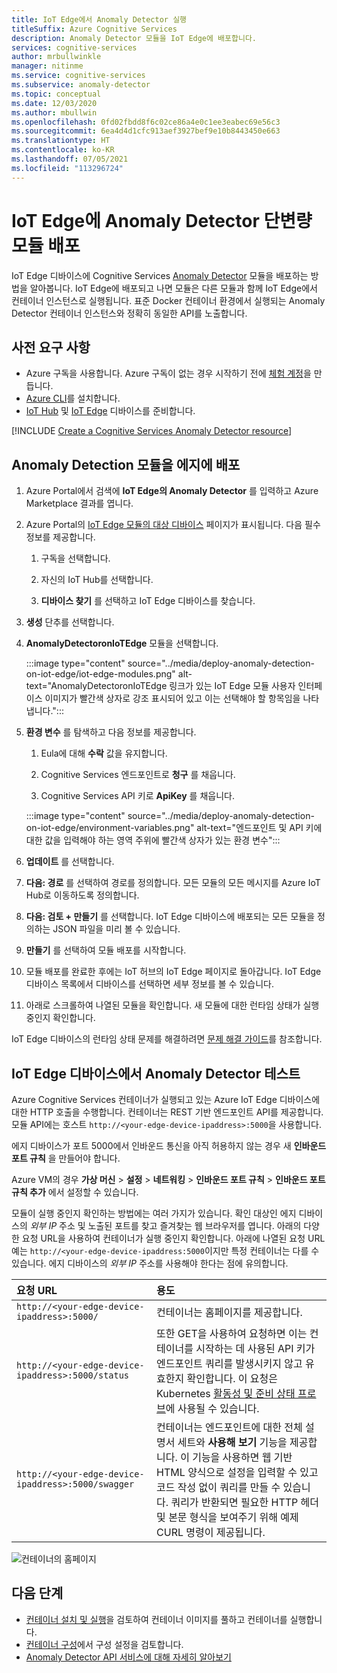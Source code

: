 ```yaml
---
title: IoT Edge에서 Anomaly Detector 실행
titleSuffix: Azure Cognitive Services
description: Anomaly Detector 모듈을 IoT Edge에 배포합니다.
services: cognitive-services
author: mrbullwinkle
manager: nitinme
ms.service: cognitive-services
ms.subservice: anomaly-detector
ms.topic: conceptual
ms.date: 12/03/2020
ms.author: mbullwin
ms.openlocfilehash: 0fd02fbdd8f6c02ce86a4e0c1ee3eabec69e56c3
ms.sourcegitcommit: 6ea4d4d1cfc913aef3927bef9e10b8443450e663
ms.translationtype: HT
ms.contentlocale: ko-KR
ms.lasthandoff: 07/05/2021
ms.locfileid: "113296724"
---
```

# <a name="deploy-an-anomaly-detector-univariate-module-to-iot-edge"></a>IoT Edge에 Anomaly Detector 단변량 모듈 배포

IoT Edge 디바이스에 Cognitive Services [Anomaly Detector](../anomaly-detector-container-howto.md) 모듈을 배포하는 방법을 알아봅니다. IoT Edge에 배포되고 나면 모듈은 다른 모듈과 함께 IoT Edge에서 컨테이너 인스턴스로 실행됩니다. 표준 Docker 컨테이너 환경에서 실행되는 Anomaly Detector 컨테이너 인스턴스와 정확히 동일한 API를 노출합니다. 

## <a name="prerequisites"></a>사전 요구 사항

* Azure 구독을 사용합니다. Azure 구독이 없는 경우 시작하기 전에 [체험 계정](https://azure.microsoft.com/free)을 만듭니다.
* [Azure CLI](/cli/azure/install-azure-cli)를 설치합니다.
* [IoT Hub](../../../iot-hub/iot-hub-create-through-portal.md) 및 [IoT Edge](../../../iot-edge/quickstart-linux.md) 디바이스를 준비합니다.

[!INCLUDE [Create a Cognitive Services Anomaly Detector resource](../includes/create-anomaly-detector-resource.md)]

## <a name="deploy-the-anomaly-detection-module-to-the-edge"></a>Anomaly Detection 모듈을 에지에 배포

1. Azure Portal에서 검색에 **IoT Edge의 Anomaly Detector** 를 입력하고 Azure Marketplace 결과를 엽니다.
2. Azure Portal의 [IoT Edge 모듈의 대상 디바이스](https://portal.azure.com/#create/azure-cognitive-service.edge-anomaly-detector) 페이지가 표시됩니다. 다음 필수 정보를 제공합니다.

    1. 구독을 선택합니다.

    1. 자신의 IoT Hub를 선택합니다.

    1. **디바이스 찾기** 를 선택하고 IoT Edge 디바이스를 찾습니다.

3. **생성** 단추를 선택합니다.

4. **AnomalyDetectoronIoTEdge** 모듈을 선택합니다.

    :::image type="content" source="../media/deploy-anomaly-detection-on-iot-edge/iot-edge-modules.png" alt-text="AnomalyDetectoronIoTEdge 링크가 있는 IoT Edge 모듈 사용자 인터페이스 이미지가 빨간색 상자로 강조 표시되어 있고 이는 선택해야 할 항목임을 나타냅니다.":::

5. **환경 변수** 를 탐색하고 다음 정보를 제공합니다.

    1.  Eula에 대해 **수락** 값을 유지합니다.

    1. Cognitive Services 엔드포인트로 **청구** 를 채웁니다.

    1. Cognitive Services API 키로 **ApiKey** 를 채웁니다.

    :::image type="content" source="../media/deploy-anomaly-detection-on-iot-edge/environment-variables.png" alt-text="엔드포인트 및 API 키에 대한 값을 입력해야 하는 영역 주위에 빨간색 상자가 있는 환경 변수":::

6. **업데이트** 를 선택합니다.

7. **다음: 경로** 를 선택하여 경로를 정의합니다. 모든 모듈의 모든 메시지를 Azure IoT Hub로 이동하도록 정의합니다.

8. **다음: 검토 + 만들기** 를 선택합니다. IoT Edge 디바이스에 배포되는 모든 모듈을 정의하는 JSON 파일을 미리 볼 수 있습니다.
    
9. **만들기** 를 선택하여 모듈 배포를 시작합니다.

10. 모듈 배포를 완료한 후에는 IoT 허브의 IoT Edge 페이지로 돌아갑니다. IoT Edge 디바이스 목록에서 디바이스를 선택하면 세부 정보를 볼 수 있습니다.

11. 아래로 스크롤하여 나열된 모듈을 확인합니다. 새 모듈에 대한 런타임 상태가 실행 중인지 확인합니다. 

IoT Edge 디바이스의 런타임 상태 문제를 해결하려면 [문제 해결 가이드](../../../iot-edge/troubleshoot.md)를 참조합니다.

## <a name="test-anomaly-detector-on-an-iot-edge-device"></a>IoT Edge 디바이스에서 Anomaly Detector 테스트

Azure Cognitive Services 컨테이너가 실행되고 있는 Azure IoT Edge 디바이스에 대한 HTTP 호출을 수행합니다. 컨테이너는 REST 기반 엔드포인트 API를 제공합니다. 모듈 API에는 호스트 `http://<your-edge-device-ipaddress>:5000`을 사용합니다.

에지 디바이스가 포트 5000에서 인바운드 통신을 아직 허용하지 않는 경우 새 **인바운드 포트 규칙** 을 만들어야 합니다. 

Azure VM의 경우 **가상 머신** > **설정** > **네트워킹** > **인바운드 포트 규칙** > **인바운드 포트 규칙 추가** 에서 설정할 수 있습니다.

모듈이 실행 중인지 확인하는 방법에는 여러 가지가 있습니다. 확인 대상인 에지 디바이스의 *외부 IP* 주소 및 노출된 포트를 찾고 즐겨찾는 웹 브라우저를 엽니다. 아래의 다양한 요청 URL을 사용하여 컨테이너가 실행 중인지 확인합니다. 아래에 나열된 요청 URL 예는 `http://<your-edge-device-ipaddress:5000`이지만 특정 컨테이너는 다를 수 있습니다. 에지 디바이스의 *외부 IP* 주소를 사용해야 한다는 점에 유의합니다.

| 요청 URL | 용도 |
|:-------------|:---------|
| `http://<your-edge-device-ipaddress>:5000/` | 컨테이너는 홈페이지를 제공합니다. |
| `http://<your-edge-device-ipaddress>:5000/status` | 또한 GET을 사용하여 요청하면 이는 컨테이너를 시작하는 데 사용된 API 키가 엔드포인트 쿼리를 발생시키지 않고 유효한지 확인합니다. 이 요청은 Kubernetes [활동성 및 준비 상태 프로브](https://kubernetes.io/docs/tasks/configure-pod-container/configure-liveness-readiness-probes/)에 사용될 수 있습니다. |
| `http://<your-edge-device-ipaddress>:5000/swagger` | 컨테이너는 엔드포인트에 대한 전체 설명서 세트와 **사용해 보기** 기능을 제공합니다. 이 기능을 사용하면 웹 기반 HTML 양식으로 설정을 입력할 수 있고 코드 작성 없이 쿼리를 만들 수 있습니다. 쿼리가 반환되면 필요한 HTTP 헤더 및 본문 형식을 보여주기 위해 예제 CURL 명령이 제공됩니다. |

![컨테이너의 홈페이지](../../../../includes/media/cognitive-services-containers-api-documentation/container-webpage.png)

## <a name="next-steps"></a>다음 단계

* [컨테이너 설치 및 실행](../anomaly-detector-container-configuration.md)을 검토하여 컨테이너 이미지를 풀하고 컨테이너를 실행합니다.
* [컨테이너 구성](../anomaly-detector-container-configuration.md)에서 구성 설정을 검토합니다.
* [Anomaly Detector API 서비스에 대해 자세히 알아보기](https://go.microsoft.com/fwlink/?linkid=2080698&clcid=0x409)
